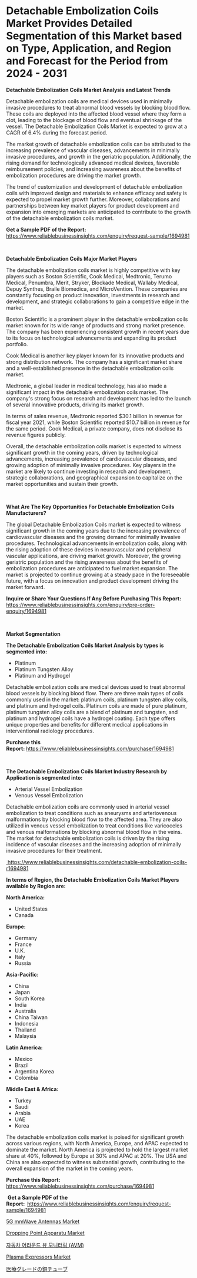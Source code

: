<p><h1>Detachable Embolization Coils Market Provides Detailed Segmentation of this Market based on Type, Application, and Region and Forecast for the Period from 2024 - 2031</h1></p><p><strong>Detachable Embolization Coils Market Analysis and Latest Trends</strong></p>
<p><p>Detachable embolization coils are medical devices used in minimally invasive procedures to treat abnormal blood vessels by blocking blood flow. These coils are deployed into the affected blood vessel where they form a clot, leading to the blockage of blood flow and eventual shrinkage of the vessel. The Detachable Embolization Coils Market is expected to grow at a CAGR of 6.4% during the forecast period.</p><p>The market growth of detachable embolization coils can be attributed to the increasing prevalence of vascular diseases, advancements in minimally invasive procedures, and growth in the geriatric population. Additionally, the rising demand for technologically advanced medical devices, favorable reimbursement policies, and increasing awareness about the benefits of embolization procedures are driving the market growth.</p><p>The trend of customization and development of detachable embolization coils with improved design and materials to enhance efficacy and safety is expected to propel market growth further. Moreover, collaborations and partnerships between key market players for product development and expansion into emerging markets are anticipated to contribute to the growth of the detachable embolization coils market.</p></p>
<p><strong>Get a Sample PDF of the Report:&nbsp;</strong> <a href="https://www.reliablebusinessinsights.com/enquiry/request-sample/1694981">https://www.reliablebusinessinsights.com/enquiry/request-sample/1694981</a></p>
<p>&nbsp;</p>
<p><strong>Detachable Embolization Coils Major Market Players</strong></p>
<p><p>The detachable embolization coils market is highly competitive with key players such as Boston Scientific, Cook Medical, Medtronic, Terumo Medical, Penumbra, Merit, Stryker, Blockade Medical, Wallaby Medical, Depuy Synthes, Braile Biomedica, and MicroVention. These companies are constantly focusing on product innovation, investments in research and development, and strategic collaborations to gain a competitive edge in the market.</p><p>Boston Scientific is a prominent player in the detachable embolization coils market known for its wide range of products and strong market presence. The company has been experiencing consistent growth in recent years due to its focus on technological advancements and expanding its product portfolio.</p><p>Cook Medical is another key player known for its innovative products and strong distribution network. The company has a significant market share and a well-established presence in the detachable embolization coils market.</p><p>Medtronic, a global leader in medical technology, has also made a significant impact in the detachable embolization coils market. The company's strong focus on research and development has led to the launch of several innovative products, driving its market growth.</p><p>In terms of sales revenue, Medtronic reported $30.1 billion in revenue for fiscal year 2021, while Boston Scientific reported $10.7 billion in revenue for the same period. Cook Medical, a private company, does not disclose its revenue figures publicly.</p><p>Overall, the detachable embolization coils market is expected to witness significant growth in the coming years, driven by technological advancements, increasing prevalence of cardiovascular diseases, and growing adoption of minimally invasive procedures. Key players in the market are likely to continue investing in research and development, strategic collaborations, and geographical expansion to capitalize on the market opportunities and sustain their growth.</p></p>
<p>&nbsp;</p>
<p><strong>What Are The Key Opportunities For Detachable Embolization Coils Manufacturers?</strong></p>
<p><p>The global Detachable Embolization Coils market is expected to witness significant growth in the coming years due to the increasing prevalence of cardiovascular diseases and the growing demand for minimally invasive procedures. Technological advancements in embolization coils, along with the rising adoption of these devices in neurovascular and peripheral vascular applications, are driving market growth. Moreover, the growing geriatric population and the rising awareness about the benefits of embolization procedures are anticipated to fuel market expansion. The market is projected to continue growing at a steady pace in the foreseeable future, with a focus on innovation and product development driving the market forward.</p></p>
<p><strong>Inquire or Share Your Questions If Any Before Purchasing This Report:</strong> <a href="https://www.reliablebusinessinsights.com/enquiry/pre-order-enquiry/1694981">https://www.reliablebusinessinsights.com/enquiry/pre-order-enquiry/1694981</a></p>
<p>&nbsp;</p>
<p><strong>Market Segmentation</strong></p>
<p><strong>The Detachable Embolization Coils Market Analysis by types is segmented into:</strong></p>
<p><ul><li>Platinum</li><li>Platinum Tungsten Alloy</li><li>Platinum and Hydrogel</li></ul></p>
<p><p>Detachable embolization coils are medical devices used to treat abnormal blood vessels by blocking blood flow. There are three main types of coils commonly used in the market: platinum coils, platinum tungsten alloy coils, and platinum and hydrogel coils. Platinum coils are made of pure platinum, platinum tungsten alloy coils are a blend of platinum and tungsten, and platinum and hydrogel coils have a hydrogel coating. Each type offers unique properties and benefits for different medical applications in interventional radiology procedures.</p></p>
<p><strong>Purchase this Report:&nbsp;</strong><a href="https://www.reliablebusinessinsights.com/purchase/1694981">https://www.reliablebusinessinsights.com/purchase/1694981</a></p>
<p>&nbsp;</p>
<p><strong>The Detachable Embolization Coils Market Industry Research by Application is segmented into:</strong></p>
<p><ul><li>Arterial Vessel Embolization</li><li>Venous Vessel Embolization</li></ul></p>
<p><p>Detachable embolization coils are commonly used in arterial vessel embolization to treat conditions such as aneurysms and arteriovenous malformations by blocking blood flow to the affected area. They are also utilized in venous vessel embolization to treat conditions like varicoceles and venous malformations by blocking abnormal blood flow in the veins. The market for detachable embolization coils is driven by the rising incidence of vascular diseases and the increasing adoption of minimally invasive procedures for their treatment.</p></p>
<p><a href="https://www.reliablebusinessinsights.com/detachable-embolization-coils-r1694981">&nbsp;https://www.reliablebusinessinsights.com/detachable-embolization-coils-r1694981</a></p>
<p><strong>In terms of Region, the Detachable Embolization Coils Market Players available by Region are:</strong></p>
<p>
    <p> <strong> North America: </strong>
        <ul>
            <li>United States</li>
            <li>Canada</li>
        </ul>
        </p> 
    <p> <strong> Europe: </strong>
        <ul>
            <li>Germany</li>
            <li>France</li>
            <li>U.K.</li>
            <li>Italy</li>
            <li>Russia</li>
        </ul>
        </p> 
    <p> <strong> Asia-Pacific: </strong>
        <ul>
            <li>China</li>
            <li>Japan</li>
            <li>South Korea</li>
            <li>India</li>
            <li>Australia</li>
            <li>China Taiwan</li>
            <li>Indonesia</li>
            <li>Thailand</li>
            <li>Malaysia</li>
        </ul>
        </p> 
    <p> <strong> Latin America: </strong>
        <ul>
            <li>Mexico</li>
            <li>Brazil</li>
            <li>Argentina Korea</li>
            <li>Colombia</li>
        </ul>
        </p> 
    <p> <strong> Middle East & Africa: </strong>
        <ul>
            <li>Turkey</li>
            <li>Saudi</li>
            <li>Arabia</li>
            <li>UAE</li>
            <li>Korea</li>
        </ul>
    </p>
    </p>
<p><p>The detachable embolization coils market is poised for significant growth across various regions, with North America, Europe, and APAC expected to dominate the market. North America is projected to hold the largest market share at 40%, followed by Europe at 30% and APAC at 20%. The USA and China are also expected to witness substantial growth, contributing to the overall expansion of the market in the coming years.</p></p>
<p><strong>Purchase this Report: </strong><a href="https://www.reliablebusinessinsights.com/purchase/1694981">https://www.reliablebusinessinsights.com/purchase/1694981</a></p>
<p>&nbsp;<strong>Get a Sample PDF of the Report:&nbsp;&nbsp;</strong><a href="https://www.reliablebusinessinsights.com/enquiry/request-sample/1694981">https://www.reliablebusinessinsights.com/enquiry/request-sample/1694981</a></p>
<p><strong></strong></p>
<p><p><a href="https://issuu.com/reportprime-2/docs/5g-mmwave-antennas-market-size-2030.pptx">5G mmWave Antennas Market</a></p><p><a href="https://github.com/myacatherineblakecaczo9vcsw/Market-Research-Report-List-2/blob/main/dropping-point-apparatu-market.md">Dropping Point Apparatu Market</a></p><p><a href="https://github.com/widodosean92/Market-Research-Report-List-1/blob/main/452066096611.md">자동차 어라운드 뷰 모니터링 (AVM)</a></p><p><a href="https://github.com/okotobwrhuteie/Market-Research-Report-List-2/blob/main/plasma-expressors-market.md">Plasma Expressors Market</a></p><p><a href="https://github.com/marbadji/Market-Research-Report-List-1/blob/main/8592400103133.md">医療グレードの銅チューブ</a></p></p>
